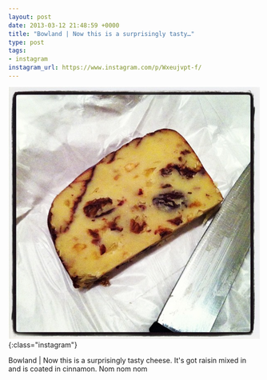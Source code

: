 ```yaml
---
layout: post
date: 2013-03-12 21:48:59 +0000
title: "Bowland | Now this is a surprisingly tasty…"
type: post
tags:
- instagram
instagram_url: https://www.instagram.com/p/Wxeujvpt-f/
---
```


![Instagram - Wxeujvpt-f](/img/Wxeujvpt-f.jpg){:class="instagram"}

Bowland | Now this is a surprisingly tasty cheese. It's got raisin mixed in and is coated in cinnamon. Nom nom nom
